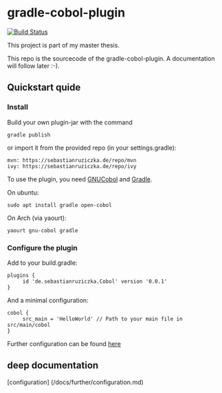 # gradle-cobol-plugin
[![Build Status](https://travis-ci.org/RosesTheN00b/gradle-cobol-plugin.svg?branch=master)](https://travis-ci.org/RosesTheN00b/gradle-cobol-plugin)

This project is part of my master thesis.

This repo is the sourcecode of the gradle-cobol-plugin. A documentation will follow later :-).


## Quickstart quide

### Install

Build your own plugin-jar with the command

    gradle publish

or import it from the provided repo (in your settings.gradle):

    mvn: https://sebastianruziczka.de/repo/mvn
    ivy: https://sebastianruziczka.de/repo/ivy

To use the plugin, you need [GNUCobol](https://sourceforge.net/projects/open-cobol/) and [Gradle](https://gradle.org/).

On ubuntu:

    sudo apt install gradle open-cobol

On Arch (via yaourt):

    yaourt gnu-cobol gradle


### Configure the plugin

Add to your build.gradle:

    plugins {
         id 'de.sebastianruziczka.Cobol' version '0.0.1'
    }

And a minimal configuration:

    cobol {
         src_main = 'HelloWorld' // Path to your main file in src/main/cobol
    }

Further configuration can be found [here](/docs/further/configuration.md)


## deep documentation

[configuration] (/docs/further/configuration.md)


